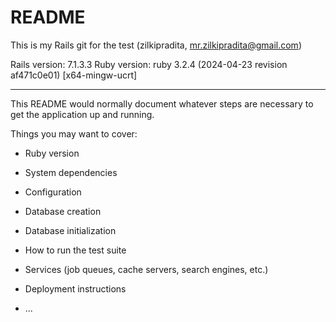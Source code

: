 # README
This is my Rails git for the test (zilkipradita, mr.zilkipradita@gmail.com)

Rails version: 7.1.3.3
Ruby version: ruby 3.2.4 (2024-04-23 revision af471c0e01) [x64-mingw-ucrt]


--------------------------------------------------------------------------

This README would normally document whatever steps are necessary to get the
application up and running.

Things you may want to cover:

* Ruby version

* System dependencies

* Configuration

* Database creation

* Database initialization

* How to run the test suite

* Services (job queues, cache servers, search engines, etc.)

* Deployment instructions

* ...
